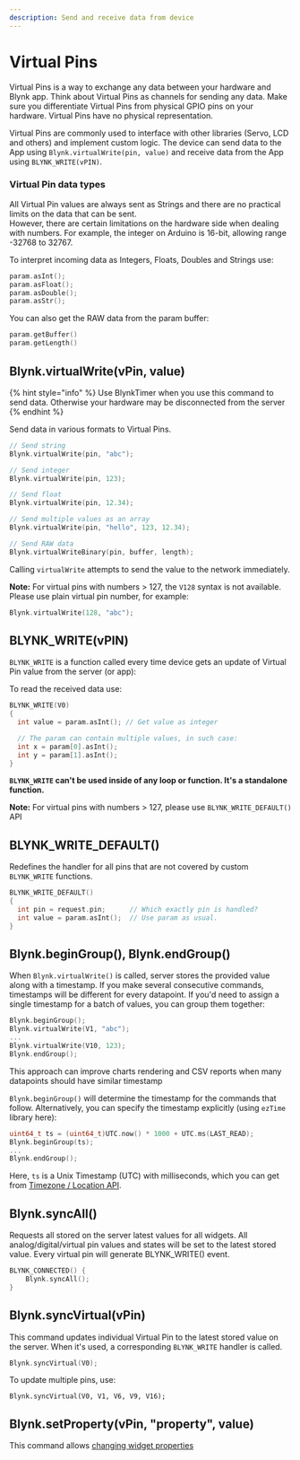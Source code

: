 ```yaml
---
description: Send and receive data from device
---
```


# Virtual Pins

Virtual Pins is a way to exchange any data between your hardware and Blynk app. Think about Virtual Pins as channels for sending any data. Make sure you differentiate Virtual Pins from physical GPIO pins on your hardware. Virtual Pins have no physical representation.

Virtual Pins are commonly used to interface with other libraries (Servo, LCD and others) and implement custom logic. The device can send data to the App using `Blynk.virtualWrite(pin, value)` and receive data from the App using `BLYNK_WRITE(vPIN)`.

###

### Virtual Pin data types

All Virtual Pin values are always sent as Strings and there are no practical limits on the data that can be sent.\
However, there are certain limitations on the hardware side when dealing with numbers. For example, the integer on Arduino is 16-bit, allowing range -32768 to 32767.

To interpret incoming data as Integers, Floats, Doubles and Strings use:

```cpp
param.asInt();
param.asFloat();
param.asDouble();
param.asStr();
```

You can also get the RAW data from the param buffer:

```cpp
param.getBuffer()
param.getLength()
```

##

## Blynk.virtualWrite(vPin, value)

{% hint style="info" %}
Use BlynkTimer when you use this command to send data. Otherwise your hardware may be disconnected from the server
{% endhint %}

Send data in various formats to Virtual Pins.

```cpp
// Send string
Blynk.virtualWrite(pin, "abc");

// Send integer
Blynk.virtualWrite(pin, 123);

// Send float
Blynk.virtualWrite(pin, 12.34);

// Send multiple values as an array
Blynk.virtualWrite(pin, "hello", 123, 12.34);

// Send RAW data
Blynk.virtualWriteBinary(pin, buffer, length);
```

Calling `virtualWrite` attempts to send the value to the network immediately.

**Note:** For virtual pins with numbers > 127, the `V128` syntax is not available.\
Please use plain virtual pin number, for example:

```cpp
Blynk.virtualWrite(128, "abc");
```

##

## BLYNK\_WRITE(vPIN)

`BLYNK_WRITE` is a function called every time device gets an update of Virtual Pin value from the server (or app):

To read the received data use:

```cpp
BLYNK_WRITE(V0)
{   
  int value = param.asInt(); // Get value as integer

  // The param can contain multiple values, in such case:
  int x = param[0].asInt();
  int y = param[1].asInt();
}
```

**`BLYNK_WRITE` can't be used inside of any loop or function. It's a standalone function.**

**Note:** For virtual pins with numbers > 127, please use `BLYNK_WRITE_DEFAULT()` API

##

## BLYNK\_WRITE\_DEFAULT()

Redefines the handler for all pins that are not covered by custom `BLYNK_WRITE` functions.

```cpp
BLYNK_WRITE_DEFAULT()
{
  int pin = request.pin;      // Which exactly pin is handled?
  int value = param.asInt();  // Use param as usual.
}
```

##

## Blynk.beginGroup(), Blynk.endGroup()

When `Blynk.virtualWrite()` is called, server stores the provided value along with a timestamp. If you make several consecutive commands, timestamps will be different for every datapoint. If you'd need to assign a single timestamp for a batch of values, you can group them together:

```cpp
Blynk.beginGroup();
Blynk.virtualWrite(V1, "abc");
...
Blynk.virtualWrite(V10, 123);
Blynk.endGroup();
```

This approach can improve charts rendering and CSV reports when many datapoints should have similar timestamp

`Blynk.beginGroup()` will determine the timestamp for the commands that follow. Alternatively, you can specify the timestamp explicitly (using `ezTime` library here):

```cpp
uint64_t ts = (uint64_t)UTC.now() * 1000 + UTC.ms(LAST_READ);
Blynk.beginGroup(ts);
...
Blynk.endGroup();
```

Here, `ts` is a Unix Timestamp (UTC) with milliseconds, which you can get from [Timezone / Location API](timezone-location.md).

##

## Blynk.syncAll()

Requests all stored on the server latest values for all widgets. All analog/digital/virtual pin values and states will be set to the latest stored value. Every virtual pin will generate BLYNK\_WRITE() event.

```cpp
BLYNK_CONNECTED() {
    Blynk.syncAll();
}
```

##

## Blynk.syncVirtual(vPin)

This command updates individual Virtual Pin to the latest stored value on the server. When it's used, a corresponding `BLYNK_WRITE` handler is called.

```cpp
Blynk.syncVirtual(V0);
```

To update multiple pins, use:

```
Blynk.syncVirtual(V0, V1, V6, V9, V16);
```

##

## Blynk.setProperty(vPin, "property", value)

This command allows [changing widget properties](../blynk.edgent-firmware-api/widget-properties.md)

